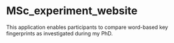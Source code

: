 # MSc_experiment_website

This application enables participants to compare word-based key fingerprints as investigated during my PhD.
